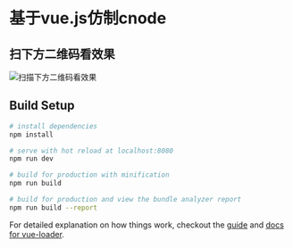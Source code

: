 # 基于vue.js仿制cnode

## 扫下方二维码看效果
![扫描下方二维码看效果](https://github.com/mangogit/mangogit.github.io/raw/master/cnode/QRcode.png)

## Build Setup

``` bash
# install dependencies
npm install

# serve with hot reload at localhost:8080
npm run dev

# build for production with minification
npm run build

# build for production and view the bundle analyzer report
npm run build --report
```

For detailed explanation on how things work, checkout the [guide](http://vuejs-templates.github.io/webpack/) and [docs for vue-loader](http://vuejs.github.io/vue-loader).

